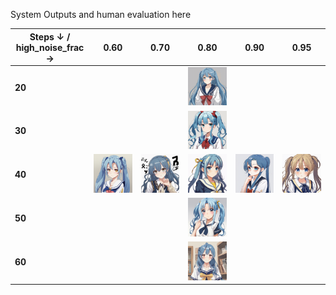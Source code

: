 System Outputs and human evaluation here

| Steps ↓ / high_noise_frac → | 0.60 | 0.70 | 0.80 | 0.90 | 0.95 |
|-----------------------------|------|------|------|------|------|
| **20**                      |      |      | ![](Outputs/content_a_girl_with_long_blue_hair_curled_at_the_style_Anime_Style_steps20_noise80.png) |      |      |
| **30**                      |      |      | ![](Outputs/content_a_girl_with_long_blue_hair_curled_at_the_style_Anime_Style_steps30_noise80.png) |      |      |
| **40**                      | ![](Outputs/content_a_girl_with_long_blue_hair_curled_at_the_style_Anime_Style_steps40_noise60.png) | ![](Outputs/content_a_girl_with_long_blue_hair_curled_at_the_style_Anime_Style_steps40_noise70.png) | ![](Outputs/content_a_girl_with_long_blue_hair_curled_at_the_style_Anime_Style_steps40_noise80.png) | ![](Outputs/content_a_girl_with_long_blue_hair_curled_at_the_style_Anime_Style_steps40_noise90.png) | ![](Outputs/content_a_girl_with_long_blue_hair_curled_at_the_style_Anime_Style_steps40_noise95.png) |
| **50**                      |      |      | ![](Outputs/content_a_girl_with_long_blue_hair_curled_at_the_style_Anime_Style_steps50_noise80.png) |      |      |
| **60**                      |      |      | ![](Outputs/content_a_girl_with_long_blue_hair_curled_at_the_style_Anime_Style_steps60_noise80.png) |      |      |
